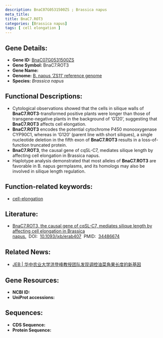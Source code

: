 ```yaml
---
description: BnaC07G0531500ZS ; Brassica napus
meta_title:
title: BnaC7.ROT3
categories: [Brassica napus]
tags: [ cell elongation ]
---
```


## Gene Details:
- **Gene ID:**	[BnaC07G0531500ZS]()
- **Gene Symbol:** BnaC7.ROT3
- **Gene Name:** 
- **Genome:** [B. napus ‘ZS11’ reference genome]()
- **Species:** *Brassica napus*

## Functional Descriptions:
   - Cytological observations showed that the cells in silique walls of **BnaC7.ROT3**-transformed positive plants were longer than those of transgene-negative plants in the background of ‘G120’, suggesting that **BnaC7.ROT3** affects cell elongation.
   - **BnaC7.ROT3** encodes the potential cytochrome P450 monooxygenase CYP90C1, whereas in ‘G120’ (parent line with short siliques), a single nucleotide deletion in the fifth exon of **BnaC7.ROT3** results in a loss-of-function truncated protein.
   - **BnaC7.ROT3**, the causal gene of cqSL-C7, mediates silique length by affecting cell elongation in Brassica napus.
   - Haplotype analysis demonstrated that most alleles of **BnaC7.ROT3** are favorable in B. napus germplasms, and its homologs may also be involved in silique length regulation.

## Function-related keywords:
   - [cell-elongation](/tags/cell-elongation/)

## Literature:
   - [BnaC7.ROT3, the causal gene of cqSL-C7, mediates silique length by affecting cell elongation in Brassica napus.]( https://academic.oup.com/jxb/article/73/1/154/6364805?login=true)&nbsp;&nbsp;DOI:&nbsp;&nbsp;[10.1093/jxb/erab407](https://academic.oup.com/jxb/article/73/1/154/6364805?login=true)&nbsp;&nbsp;PMID:&nbsp;&nbsp;[34486674](https://pubmed.ncbi.nlm.nih.gov/34486674/)

## Related News:
   - [JEB | 华中农业大学洪登峰教授团队发现调控油菜角果长度的新基因](https://mp.weixin.qq.com/s?__biz=Mzg3MDEwNDEyMg==&mid=2247516894&idx=3&sn=92419170533c247328f806f91ef427f8&chksm=ce902f8bf9e7a69d2a7d02217617d15e92167262bc6ae8263f485a202da32ce99e911a4e37c1&scene=27#wechat_redirect)

## Gene Resources:
- **NCBI ID:**  [](https://www.ncbi.nlm.nih.gov/gene/?term=)
- **UniProt accessions:** [](https://www.uniprot.org/uniprotkb//entry)



## Sequences:
- **CDS Sequence:**
- **Protein Sequence:**
